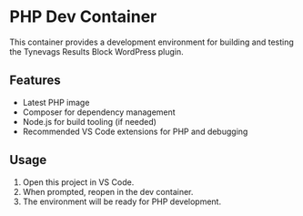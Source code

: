 # PHP Dev Container

This container provides a development environment for building and testing the Tynevags Results Block WordPress plugin.

## Features
- Latest PHP image
- Composer for dependency management
- Node.js for build tooling (if needed)
- Recommended VS Code extensions for PHP and debugging

## Usage
1. Open this project in VS Code.
2. When prompted, reopen in the dev container.
3. The environment will be ready for PHP development.
